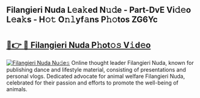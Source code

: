 ## Filangieri Nuda L𝚎a𝚔ed N𝚞𝚍e - Part-DvE Vi𝚍𝚎o L𝚎a𝚔s - H𝚘𝚝 O𝚗𝚕yf𝚊ns P𝚑𝚘tos ZG6Yc

# <h2><a href="http://kf24ys.oniu.top/?m=Filangieri+Nuda">🔗👉 🔴 Filangieri Nuda P𝚑ot𝚘𝚜 V𝚒d𝚎o</a></h2>

[![Filangieri Nuda Nu𝚍e𝚜](https://i.imgur.com/0qMVB7G.gif)](http://kf24ys.oniu.top/?m=Filangieri+Nuda)
Online thought leader Filangieri Nuda, known for publishing dance and lifestyle material, consisting of presentations and personal vlogs. Dedicated advocate for animal welfare Filangieri Nuda, celebrated for their passion and efforts to promote the well-being of animals.  

